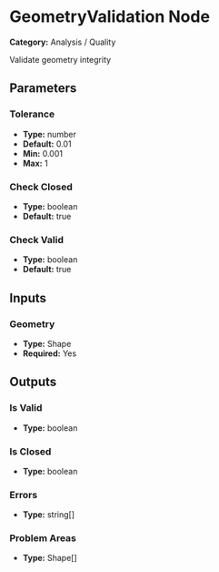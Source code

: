 
# GeometryValidation Node

**Category:** Analysis / Quality

Validate geometry integrity

## Parameters


### Tolerance
- **Type:** number
- **Default:** 0.01
- **Min:** 0.001
- **Max:** 1



### Check Closed
- **Type:** boolean
- **Default:** true





### Check Valid
- **Type:** boolean
- **Default:** true





## Inputs


### Geometry
- **Type:** Shape
- **Required:** Yes



## Outputs


### Is Valid
- **Type:** boolean



### Is Closed
- **Type:** boolean



### Errors
- **Type:** string[]



### Problem Areas
- **Type:** Shape[]




